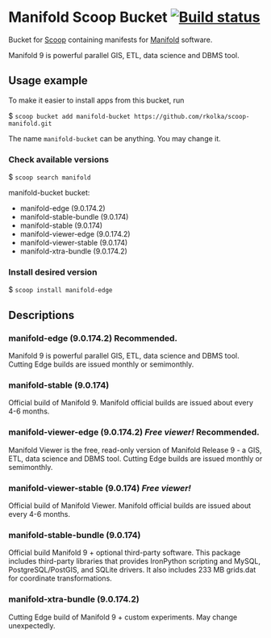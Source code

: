 # Manifold Scoop Bucket [![Build status](https://ci.appveyor.com/api/projects/status/xptg33rud6mfr2pg/branch/master?svg=true)](https://ci.appveyor.com/project/rkolka/scoop-manifold/branch/master)

Bucket for [Scoop](http://scoop.sh) containing manifests for [Manifold](http://manifold.net) software.

Manifold 9 is powerful parallel GIS, ETL, data science and DBMS tool.

## Usage example

To make it easier to install apps from this bucket, run

$ `scoop bucket add manifold-bucket https://github.com/rkolka/scoop-manifold.git`

The name `manifold-bucket` can be anything. You may change it.

### Check available versions

$ `scoop search manifold`

manifold-bucket bucket:

- manifold-edge (9.0.174.2)
- manifold-stable-bundle (9.0.174)
- manifold-stable (9.0.174)
- manifold-viewer-edge (9.0.174.2)
- manifold-viewer-stable (9.0.174)
- manifold-xtra-bundle (9.0.174.2)

### Install desired version

$ `scoop install manifold-edge`

## Descriptions

### manifold-edge (9.0.174.2) **Recommended.**

Manifold 9 is powerful parallel GIS, ETL, data science and DBMS tool. Cutting Edge builds are issued monthly or semimonthly.

### manifold-stable (9.0.174)

Official build of Manifold 9. Manifold official builds are issued about every 4-6 months.

### manifold-viewer-edge (9.0.174.2) ***Free viewer!*** **Recommended.**

Manifold Viewer is the free, read-only version of Manifold Release 9 - a GIS, ETL, data science and DBMS tool. Cutting Edge builds are issued monthly or semimonthly.

### manifold-viewer-stable (9.0.174) ***Free viewer!***

Official build of Manifold Viewer. Manifold official builds are issued about every 4-6 months.

### manifold-stable-bundle (9.0.174)

Official build Manifold 9 + optional third-party software. This package includes third-party libraries that provides IronPython scripting and MySQL, PostgreSQL/PostGIS, and SQLite drivers. It also includes 233 MB grids.dat for coordinate transformations.

### manifold-xtra-bundle (9.0.174.2)

Cutting Edge build of Manifold 9 + custom experiments. May change unexpectedly.
